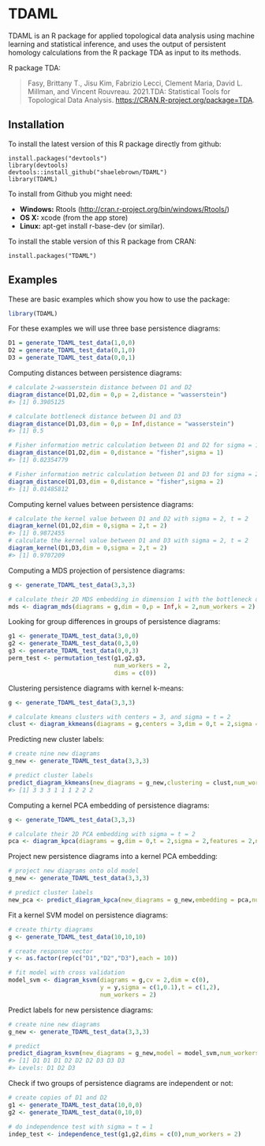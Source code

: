 
<!-- README.md is generated from README.Rmd. Please edit that file -->

# TDAML

<!-- badges: start -->
<!-- badges: end -->

TDAML is an R package for applied topological data analysis using
machine learning and statistical inference, and uses the output of
persistent homology calculations from the R package TDA as input to its
methods.

R package TDA:

> Fasy, Brittany T., Jisu Kim, Fabrizio Lecci, Clement Maria, David L.
> Millman, and Vincent Rouvreau. 2021.TDA: Statistical Tools for
> Topological Data Analysis. <https://CRAN.R-project.org/package=TDA>.

## Installation

To install the latest version of this R package directly from github:

    install.packages("devtools")
    library(devtools)
    devtools::install_github("shaelebrown/TDAML")
    library(TDAML)

To install from Github you might need:

-   **Windows:** Rtools
    (<http://cran.r-project.org/bin/windows/Rtools/>)
-   **OS X:** xcode (from the app store)
-   **Linux:** apt-get install r-base-dev (or similar).

To install the stable version of this R package from CRAN:

    install.packages("TDAML")

## Examples

These are basic examples which show you how to use the package:

``` r
library(TDAML)
```

For these examples we will use three base persistence diagrams:

``` r
D1 = generate_TDAML_test_data(1,0,0)
D2 = generate_TDAML_test_data(0,1,0)
D3 = generate_TDAML_test_data(0,0,1)
```

Computing distances between persistence diagrams:

``` r
# calculate 2-wasserstein distance between D1 and D2
diagram_distance(D1,D2,dim = 0,p = 2,distance = "wasserstein")
#> [1] 0.3905125

# calculate bottleneck distance between D1 and D3
diagram_distance(D1,D3,dim = 0,p = Inf,distance = "wasserstein")
#> [1] 0.5

# Fisher information metric calculation between D1 and D2 for sigma = 1
diagram_distance(D1,D2,dim = 0,distance = "fisher",sigma = 1)
#> [1] 0.02354779

# Fisher information metric calculation between D1 and D3 for sigma = 2
diagram_distance(D1,D3,dim = 0,distance = "fisher",sigma = 2)
#> [1] 0.01485812
```

Computing kernel values between persistence diagrams:

``` r
# calculate the kernel value between D1 and D2 with sigma = 2, t = 2
diagram_kernel(D1,D2,dim = 0,sigma = 2,t = 2)
#> [1] 0.9872455
# calculate the kernel value between D1 and D3 with sigma = 2, t = 2
diagram_kernel(D1,D3,dim = 0,sigma = 2,t = 2)
#> [1] 0.9707209
```

Computing a MDS projection of persistence diagrams:

``` r
g <- generate_TDAML_test_data(3,3,3)

# calculate their 2D MDS embedding in dimension 1 with the bottleneck distance
mds <- diagram_mds(diagrams = g,dim = 0,p = Inf,k = 2,num_workers = 2)
```

Looking for group differences in groups of persistence diagrams:

``` r
g1 <- generate_TDAML_test_data(3,0,0)
g2 <- generate_TDAML_test_data(0,3,0)
g3 <- generate_TDAML_test_data(0,0,3)
perm_test <- permutation_test(g1,g2,g3,
                              num_workers = 2,
                              dims = c(0))
```

Clustering persistence diagrams with kernel k-means:

``` r
g <- generate_TDAML_test_data(3,3,3)

# calculate kmeans clusters with centers = 3, and sigma = t = 2
clust <- diagram_kkmeans(diagrams = g,centers = 3,dim = 0,t = 2,sigma = 2,num_workers = 2)
```

Predicting new cluster labels:

``` r
# create nine new diagrams
g_new <- generate_TDAML_test_data(3,3,3)

# predict cluster labels
predict_diagram_kkmeans(new_diagrams = g_new,clustering = clust,num_workers = 2)
#> [1] 3 3 3 1 1 1 2 2 2
```

Computing a kernel PCA embedding of persistence diagrams:

``` r
g <- generate_TDAML_test_data(3,3,3)

# calculate their 2D PCA embedding with sigma = t = 2
pca <- diagram_kpca(diagrams = g,dim = 0,t = 2,sigma = 2,features = 2,num_workers = 2)
```

Project new persistence diagrams into a kernel PCA embedding:

``` r
# project new diagrams onto old model
g_new <- generate_TDAML_test_data(3,3,3)

# predict cluster labels
new_pca <- predict_diagram_kpca(new_diagrams = g_new,embedding = pca,num_workers = 2)
```

Fit a kernel SVM model on persistence diagrams:

``` r
# create thirty diagrams
g <- generate_TDAML_test_data(10,10,10)

# create response vector
y <- as.factor(rep(c("D1","D2","D3"),each = 10))

# fit model with cross validation
model_svm <- diagram_ksvm(diagrams = g,cv = 2,dim = c(0),
                          y = y,sigma = c(1,0.1),t = c(1,2),
                          num_workers = 2)
```

Predict labels for new persistence diagrams:

``` r
# create nine new diagrams
g_new <- generate_TDAML_test_data(3,3,3)

# predict
predict_diagram_ksvm(new_diagrams = g_new,model = model_svm,num_workers = 2)
#> [1] D1 D1 D1 D2 D2 D2 D3 D3 D3
#> Levels: D1 D2 D3
```

Check if two groups of persistence diagrams are independent or not:

``` r
# create copies of D1 and D2
g1 <- generate_TDAML_test_data(10,0,0)
g2 <- generate_TDAML_test_data(0,10,0)

# do independence test with sigma = t = 1
indep_test <- independence_test(g1,g2,dims = c(0),num_workers = 2)
```
